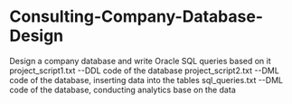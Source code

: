 # Consulting-Company-Database-Design
Design a company database and write Oracle SQL queries based on it
project_script1.txt --DDL code of the database
project_script2.txt --DML code of the database, inserting data into the tables
sql_queries.txt     --DML code of the database, conducting analytics base on the data
